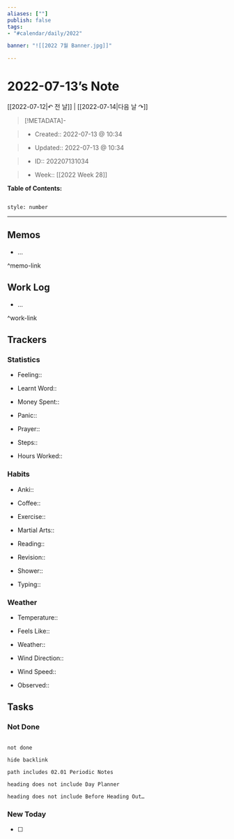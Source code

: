 ```yaml
---
aliases: [""]
publish: false
tags:
- "#calendar/daily/2022"

banner: "![[2022 7월 Banner.jpg]]"

---
```


# 2022-07-13’s Note

[[2022-07-12|↶ 전 날]] | [[2022-07-14|다음 날 ↷]]

> [!METADATA]-

> - Created:: 2022-07-13 @ 10:34

> - Updated:: 2022-07-13 @ 10:34

> - ID:: 202207131034

> - Week:: [[2022 Week 28]]

**Table of Contents:**

```toc

style: number

```

___

## Memos

- …

^memo-link

## Work Log

- …

^work-link

## Trackers

### Statistics

- Feeling::

- Learnt Word::

- Money Spent::

- Panic::

- Prayer::

- Steps::

- Hours Worked::

### Habits

- Anki::

- Coffee::

- Exercise::

- Martial Arts::

- Reading::

- Revision::

- Shower::

- Typing::

### Weather

- Temperature::

- Feels Like::

- Weather::

- Wind Direction::

- Wind Speed::

- Observed::

## Tasks

### Not Done

```tasks

not done

hide backlink

path includes 02.01 Periodic Notes

heading does not include Day Planner

heading does not include Before Heading Out…

```

### New Today

- [ ]